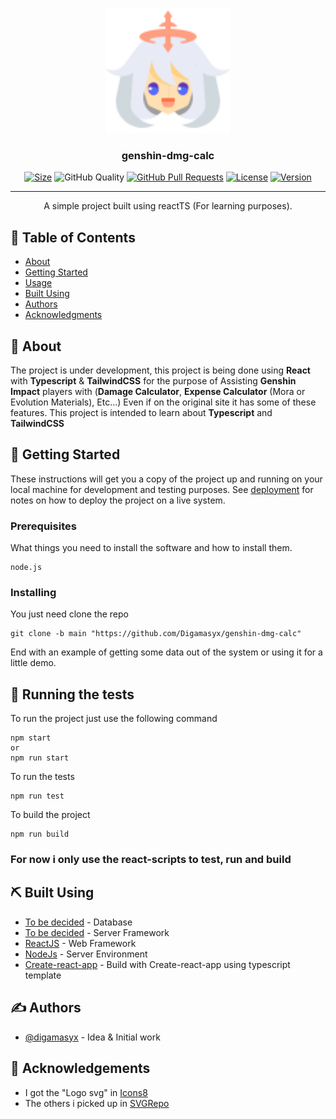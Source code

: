 <p align="center">
  <a href="" rel="noopener">
 <img width=200px height=200px src="./src/components/aside/icon/paimon/paimon48.svg" alt="Project logo"></a>
</p>

<h3 align="center">genshin-dmg-calc</h3>

<div align="center">

[![Size](https://img.shields.io/github/repo-size/Digamasyx/genshin-dmg-calc?style=for-the-badge)]()
![GitHub Quality](https://img.shields.io/codefactor/grade/github/Digamasyx/genshin-dmg-calc/main?style=for-the-badge)
[![GitHub Pull Requests](https://img.shields.io/github/issues-pr/Digamasyx/genshin-dmg-calc?style=for-the-badge)]()
[![License](https://img.shields.io/github/license/Digamasyx/genshin-dmg-calc?style=for-the-badge)](/LICENSE)
[![Version](https://img.shields.io/github/package-json/v/digamasyx/genshin-dmg-calc?style=for-the-badge)](/package.json)

</div>

---

<p align="center"> A simple project built using reactTS (For learning purposes).
    <br> 
</p>

## 📝 Table of Contents

- [About](#about)
- [Getting Started](#getting_started)
- [Usage](#usage)
- [Built Using](#built_using)
- [Authors](#authors)
- [Acknowledgments](#acknowledgement)

## 🧐 About <a name = "about"></a>

The project is under development, this project is being done using **React** with **Typescript** & **TailwindCSS** for the purpose of Assisting **Genshin Impact** players with (**Damage Calculator**, **Expense Calculator** (Mora or Evolution Materials), Etc...) Even if on the original site it has some of these features. This project is intended to learn about **Typescript** and **TailwindCSS**

## 🏁 Getting Started <a name = "getting_started"></a>

These instructions will get you a copy of the project up and running on your local machine for development and testing purposes. See [deployment](#deployment) for notes on how to deploy the project on a live system.

### Prerequisites

What things you need to install the software and how to install them.

```
node.js
```

### Installing


You just need clone the repo

```
git clone -b main "https://github.com/Digamasyx/genshin-dmg-calc"
```

End with an example of getting some data out of the system or using it for a little demo.

## 🔧 Running the tests <a name = "tests"></a>
To run the project just use the following command
```
npm start
or
npm run start
```
To run the tests
```
npm run test
```
To build the project
```
npm run build
```

### For now i only use the react-scripts to test, run and build


## ⛏️ Built Using <a name = "built_using"></a>

- [To be decided]() - Database
- [To be decided]() - Server Framework
- [ReactJS](https://reactjs.org/) - Web Framework
- [NodeJs](https://nodejs.org/en/) - Server Environment
- [Create-react-app](https://create-react-app.dev/) - Build with Create-react-app using typescript template

## ✍️ Authors <a name = "authors"></a>

- [@digamasyx](https://github.com/digamasyx) - Idea & Initial work

## 🎉 Acknowledgements <a name = "acknowledgement"></a>
- I got the "Logo svg" in [Icons8](https://icons8.com/icons/set/genshin-impact)
- The others i picked up in [SVGRepo](https://www.svgrepo.com/) 

